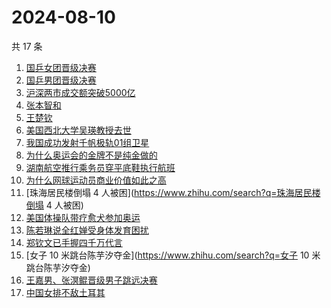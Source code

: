 # 2024-08-10

共 17 条

<!-- BEGIN ZHIHUSEARCH -->
<!-- 最后更新时间 Sat Aug 10 2024 12:12:25 GMT+0800 (China Standard Time) -->
1. [国乒女团晋级决赛](https://www.zhihu.com/search?q=国乒女团晋级决赛)
1. [国乒男团晋级决赛](https://www.zhihu.com/search?q=国乒男团晋级决赛)
1. [沪深两市成交额突破5000亿](https://www.zhihu.com/search?q=沪深两市成交额突破5000亿)
1. [张本智和](https://www.zhihu.com/search?q=张本智和)
1. [王楚钦](https://www.zhihu.com/search?q=王楚钦)
1. [美国西北大学吴瑛教授去世](https://www.zhihu.com/search?q=美国西北大学吴瑛教授去世)
1. [我国成功发射千帆极轨01组卫星](https://www.zhihu.com/search?q=我国成功发射千帆极轨01组卫星)
1. [为什么奥运会的金牌不是纯金做的](https://www.zhihu.com/search?q=为什么奥运会的金牌不是纯金做的)
1. [湖南航空推行乘务员穿平底鞋执行航班](https://www.zhihu.com/search?q=湖南航空推行乘务员穿平底鞋执行航班)
1. [为什么网球运动员商业价值如此之高](https://www.zhihu.com/search?q=为什么网球运动员商业价值如此之高)
1. [珠海居民楼倒塌 4 人被困](https://www.zhihu.com/search?q=珠海居民楼倒塌 4 人被困)
1. [美国体操队带疗愈犬参加奥运](https://www.zhihu.com/search?q=美国体操队带疗愈犬参加奥运)
1. [陈若琳说全红婵受身体发育困扰](https://www.zhihu.com/search?q=陈若琳说全红婵受身体发育困扰)
1. [郑钦文已手握四千万代言](https://www.zhihu.com/search?q=郑钦文已手握四千万代言)
1. [女子 10 米跳台陈芋汐夺金](https://www.zhihu.com/search?q=女子 10 米跳台陈芋汐夺金)
1. [王嘉男、张溟鲲晋级男子跳远决赛](https://www.zhihu.com/search?q=王嘉男、张溟鲲晋级男子跳远决赛)
1. [中国女排不敌土耳其](https://www.zhihu.com/search?q=中国女排不敌土耳其)
<!-- END ZHIHUSEARCH -->
